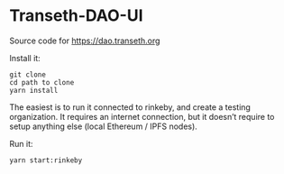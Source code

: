 # Transeth-DAO-UI

Source code for https://dao.transeth.org

Install it:

```
git clone 
cd path to clone
yarn install
```

The easiest is to run it connected to rinkeby, and create a testing organization. It requires an internet connection, but it doesn’t require to setup anything else (local Ethereum / IPFS nodes).

Run it:

```
yarn start:rinkeby
```
